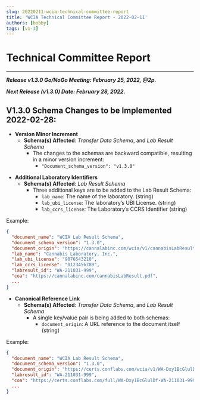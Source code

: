 ```yaml
---
slug: 20220211-wcia-technical-committee-report
title: 'WCIA Technical Committee Report - 2022-02-11'
authors: [bobby]
tags: [v1-3]
---
```


# Technical Committee Report

---

**_Release v1.3.0 Go/NoGo Meeting: February 25, 2022, @2p._**  

**_Next Release (v1.3.0) Date: February 28, 2022._**

## V1.3.0 Schema Changes to be Implemented 2022-02-28:

- **Version Minor Increment**
    - **Schema(s) Affected**: _Transfer Data Schema_, and _Lab Result Schema_
        - The changes to the schemas are backward compatible, resulting in a minor version increment:
            - `"Document_schema_version": "v1.3.0"`

<!-- truncate -->

- **Additional Laboratory Identifiers**
  - **Schema(s) Affected**: _Lab Result Schema_
    - Three additional keys are to be added to the Lab Result Schema:
      - `lab_name`: The name of the laboratory. (string)
      - `lab_ubi_license`: The laboratory’s UBI License. (string)
      - `lab_ccrs_license`: The Laboratory’s CCRS Identifier (string)

Example:
```json
{
  "document_name": "WCIA Lab Result Schema",
  "document_schema_version": "1.3.0",
  "document_origin": "https://cannalabinc.com/wcia/v1/cannabisLabResult.json",
  "lab_name": "Cannabis Laboratory, Inc.",
  "lab_ubi_license": "9876543210",
  "lab_ccrs_license": "0123456789",
  "labresult_id": "WA-211031-999",
  "coa": "https://cannalabinc.com/cannabisLabResult.pdf",
  ...
}
```

- **Canonical Reference Link**
  - **Schema(s) Affected**: _Transfer Data Schema_, and _Lab Result Schema_
    - A single key/value pair is being added to both schemas:
      - `document_origin`: A URL reference to the document itself (string)

Example:
```json
{
  "document_name": "WCIA Lab Result Schema",
  "document_schema_version": "1.3.0",
  "document_origin": "https://certs.conflabs.com/wcia/v1/WA-Dxy1BcGlulDf-WA-211031-999.json",
  "labresult_id": "WA-211031-999",
  "coa": "https://certs.conflabs.com/full/WA-Dxy1BcGlulDf-WA-211031-999.pdf",
  ...
}
```